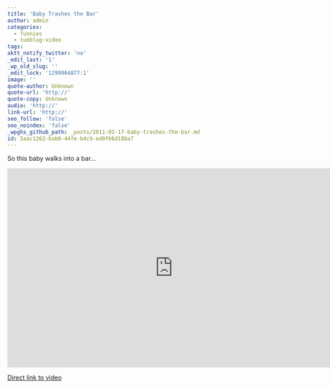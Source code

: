 ```yaml
---
title: 'Baby Trashes the Bar'
author: admin
categories:
  - funnies
  - tumblog-video
tags: 
aktt_notify_twitter: 'no'
_edit_last: '1'
_wp_old_slug: ''
_edit_lock: '1299964877:1'
image: ''
quote-author: Unknown
quote-url: 'http://'
quote-copy: Unknown
audio: 'http://'
link-url: 'http://'
seo_follow: 'false'
seo_noindex: 'false'
_wpghs_github_path: _posts/2011-02-17-baby-trashes-the-bar.md
id: 5aac1262-bab0-44fe-b4c9-ed0f66d18ba7
---
```

<p>So this baby walks into a bar...</p>
<p><iframe title="YouTube video player" width="750" height="452" src="http://www.youtube.com/embed/cds7lSHawAw?rel=0" frameborder="0" allowfullscreen></iframe></p>
<p><a href="http://www.youtube.com/watch?v=cds7lSHawAw">Direct link to video</a></p>
